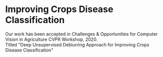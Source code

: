 # Improving Crops Disease Classification
Our work has been accepted in Challenges & Opportunities for Computer Vision in Agriculture CVPR Workshop, 2020. 
<br /> Titled "Deep Unsupervised Deblurring Approach for Improving Crops Disease Classification" 
